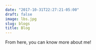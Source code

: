 ```yaml
---
date: "2017-10-31T22:27:21-05:00"
draft: false
image: lbs.jpg
slug: blogs
title: Blog
---
```


From here, you can know more about me!